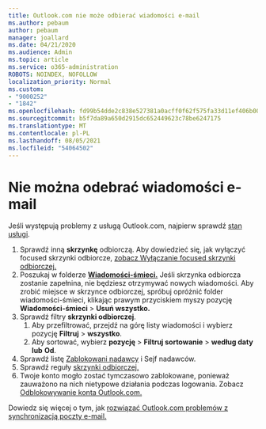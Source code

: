 ```yaml
---
title: Outlook.com nie może odbierać wiadomości e-mail
ms.author: pebaum
author: pebaum
manager: joallard
ms.date: 04/21/2020
ms.audience: Admin
ms.topic: article
ms.service: o365-administration
ROBOTS: NOINDEX, NOFOLLOW
localization_priority: Normal
ms.custom:
- "9000252"
- "1842"
ms.openlocfilehash: fd99b54dde2c838e527381a0acff0f62f575fa33d11ef406b005761399b969a5
ms.sourcegitcommit: b5f7da89a650d2915dc652449623c78be6247175
ms.translationtype: MT
ms.contentlocale: pl-PL
ms.lasthandoff: 08/05/2021
ms.locfileid: "54064502"
---
```

# <a name="unable-to-receive-email"></a>Nie można odebrać wiadomości e-mail

Jeśli występują problemy z usługą Outlook.com, najpierw sprawdź [stan usługi](https://go.microsoft.com/fwlink/p/?linkid=837482).

1. Sprawdź inną **skrzynkę** odbiorczą. Aby dowiedzieć się, jak wyłączyć focused skrzynki odbiorcze, [zobacz Wyłączanie focused skrzynki odbiorczej.](https://support.office.com/article/f714d94d-9e63-4217-9ccb-6cb2986aa1b2) 
2. Poszukaj w folderze [ **Wiadomości-śmieci.**](https://outlook.live.com/mail/junkemail) Jeśli skrzynka odbiorcza zostanie zapełnina, nie będziesz otrzymywać nowych wiadomości. Aby zrobić miejsce w skrzynce odbiorczej, spróbuj opróżnić folder wiadomości-śmieci, klikając prawym przyciskiem myszy pozycję **Wiadomości-śmieci**  >  **Usuń wszystko.**
3. Sprawdź filtry **skrzynki odbiorczej**. 
    1. Aby przefiltrować, przejdź na górę listy wiadomości i wybierz pozycję **Filtruj**  >  **wszystko**.
    2. Aby sortować, wybierz **pozycję**  >  **Filtruj sortowanie**  >  **według daty lub** **Od**.
4. Sprawdź listę [Zablokowani nadawcy](https://outlook.live.com/mail/options/mail/junkEmail) i Sejf nadawców.
5. Sprawdź reguły [skrzynki odbiorczej.](https://outlook.live.com/mail/options/mail/rules)
6. Twoje konto mogło zostać tymczasowo zablokowane, ponieważ zauważono na nich nietypowe działania podczas logowania. Zobacz [Odblokowywanie konta Outlook.com.](https://support.office.com/article/f4ad2701-d166-4d8b-8a6a-9af2a1f8a4c4)

Dowiedz się więcej o tym, jak [rozwiązać Outlook.com problemów z synchronizacją poczty e-mail.](https://support.office.com/article/d39e3341-8d79-4bf1-b3c7-ded602233642)
